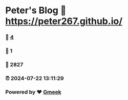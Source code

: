# Peter's Blog :link: https://peter267.github.io/ 
### :page_facing_up: [4](https://peter267.github.io//tag.html) 
### :speech_balloon: 1 
### :hibiscus: 2827 
### :alarm_clock: 2024-07-22 13:11:29 
### Powered by :heart: [Gmeek](https://github.com/Meekdai/Gmeek)
